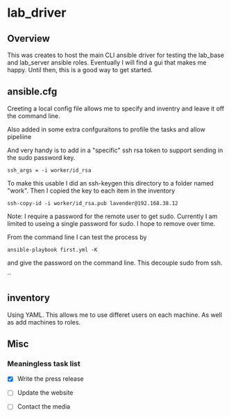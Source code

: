 # lab_driver

## Overview
This was creates to host the main CLI ansible driver for testing the lab_base and lab_server ansible roles.  Eventually I will find a gui that makes me happy.
Until then, this is a good way to get started.

## ansible.cfg
Creeting a local config file allows me to specify and inventry and leave it off the command line.

Also added in some extra confguraitons to profile the tasks and allow pipeliine

And very handy is to add in a "specific" ssh rsa token to support sending in the sudo password key.

`ssh_args = -i worker/id_rsa`

To make this usable I did an ssh-keygen this directory to a folder named "work".  Then I copied the key to each item in the inventory

`ssh-copy-id -i worker/id_rsa.pub lavender@192.168.38.12`

Note: I require a password for the remote user to get sudo.  Currently I am limited to useing a single password for sudo.  I hope to remove over time.

From the command line I can test the process by

`ansible-playbook first.yml -K`

and give the password on the command line.  This decouple sudo from ssh.

``

## inventory

Using YAML.  This allows me to use differet users on each machine. As well as add machines to roles.  





## Misc


### Meaningless task list

- [x] Write the press release
- [ ] Update the website
- [ ] Contact the media



